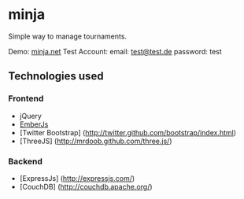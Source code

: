 minja
=====

Simple way to manage tournaments. 

Demo: [minja.net](http://www.minja.net)
Test Account: 
  email: test@test.de
  password: test


## Technologies used

### Frontend
-  jQuery
-  [EmberJs](http://emberjs.com/)
-  [Twitter Bootstrap] (http://twitter.github.com/bootstrap/index.html)
-  [ThreeJS] (http://mrdoob.github.com/three.js/)

### Backend
-  [ExpressJs] (http://expressjs.com/)
-  [CouchDB] (http://couchdb.apache.org/)
